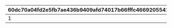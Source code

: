 |60dc70a04fd2e5fb7ae436b9409afd74017b66fffc46692055411e3d74025e65|73bf17c67dd5fe244e8731a4d37967d9a6c8a3961772e2972da273f8c38385ea|e42dde4c024bd00164d3d5063310bab55342b20f0da109d6944290189fa39c08|
| --- | --- | --- |
|1|1014001|10140110|